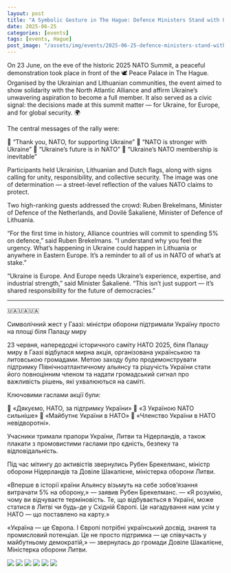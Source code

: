 ```yaml
---
layout: post
title: "A Symbolic Gesture in The Hague: Defence Ministers Stand with Ukraine on the Peace Square"
date: 2025-06-25
categories: [events]
tags: [events, Hague]
post_image: "/assets/img/events/2025-06-25-defence-ministers-stand-with-ukraine/1.webp"
---
```


On 23 June, on the eve of the historic 2025 NATO Summit, a peaceful demonstration took place in front of the 🕊️ Peace Palace in The Hague. Organised by the Ukrainian and Lithuanian communities, the event aimed to show solidarity with the North Atlantic Alliance and affirm Ukraine’s unwavering aspiration to become a full member. It also served as a civic signal: the decisions made at this summit matter — for Ukraine, for Europe, and for global security. 🌍

The central messages of the rally were:

🔹 “Thank you, NATO, for supporting Ukraine”
🔹 “NATO is stronger with Ukraine”
🔹 “Ukraine’s future is in NATO”
🔹 “Ukraine’s NATO membership is inevitable”

Participants held Ukrainisn, Lithuanian and Dutch flags, along with signs calling for unity, responsibility, and collective security. The image was one of determination — a street-level reflection of the values NATO claims to protect.

Two high-ranking guests addressed the crowd:
Ruben Brekelmans, Minister of Defence of the Netherlands, and
Dovilė Šakalienė, Minister of Defence of Lithuania.

“For the first time in history, Alliance countries will commit to spending 5% on defence,” said Ruben Brekelmans.
“I understand why you feel the urgency. What’s happening in Ukraine could happen in Lithuania or anywhere in Eastern Europe. It’s a reminder to all of us in NATO of what’s at stake.”

“Ukraine is Europe. And Europe needs Ukraine’s experience, expertise, and industrial strength,” said Minister Šakalienė.
“This isn’t just support — it’s shared responsibility for the future of democracies.”

---

🇺🇦🇺🇦🇺🇦

Символічний жест у Гаазі: міністри оборони підтримали Україну просто на площі біля
Палацу миру

23 червня, напередодні історичного саміту НАТО 2025, біля Палацу миру в Гаазі відбулася мирна акція, організована українською та литовською громадами. Метою заходу було продемонструвати підтримку Північноатлантичному альянсу та рішучість України стати його повноцінним членом та надати громадський сигнал про важливість рішень, які ухвалюються на саміті.

Ключовими гаслами акції були:

🔹 «Дякуємо, НАТО, за підтримку України»
🔹 «З Україною NATO сильніше»
🔹 «Майбутнє України в НАТО»
🔹 «Членство України в НАТО невідворотні».

Учасники тримали прапори України, Литви та Нідерландів, а також плакати з промовистими гаслами про єдність, безпеку та відповідальність.

Під час мітингу до активістів звернулись Рубен Брекелманс, міністр оборони Нідерландів та Довіле Шакалієне, міністерка оборони Литви.

«Вперше в історії країни Альянсу візьмуть на себе зобов’язання витрачати 5% на оборону,» — заявив Рубен Брекелманс. — «Я розумію, чому ви відчуваєте терміновість. Те, що відбувається в Україні, може статися в Литві чи будь-де у Східній Європі. Це нагадування нам усім у НАТО — що поставлено на карту.»

«Україна — це Європа. І Європі потрібні український досвід, знання та промисловий потенціал. Це не просто підтримка — це співучасть у майбутньому демократій,» — звернулась до громади Довіле Шакалієне, Міністерка оборони Литви.

<img src="/assets/img/events/2025-06-25-defence-ministers-stand-with-ukraine/2.webp" class="img-fluid mt-25"/>
<img src="/assets/img/events/2025-06-25-defence-ministers-stand-with-ukraine/3.webp" class="img-fluid mt-25"/>
<img src="/assets/img/events/2025-06-25-defence-ministers-stand-with-ukraine/4.webp" class="img-fluid mt-25"/>
<img src="/assets/img/events/2025-06-25-defence-ministers-stand-with-ukraine/5.webp" class="img-fluid mt-25"/>
<img src="/assets/img/events/2025-06-25-defence-ministers-stand-with-ukraine/6.webp" class="img-fluid mt-25"/>
<img src="/assets/img/events/2025-06-25-defence-ministers-stand-with-ukraine/7.webp" class="img-fluid mt-25"/>
